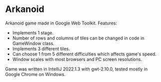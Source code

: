 # Arkanoid
Arkanoid game made in Google Web Toolkit. Features:
 * Implements 1 stage.
 * Number of rows and columns of tiles can be changed in code in GameWindow class.
 * Implements 3 different tiles.
 * Can choose 1 from 5 different difficulties which affects game's speed.
 * Window scales with most browsers and PC screen resolutions.
 
 Game was written in IntelliJ 2022.1.3 with gwt-2.10.0, tested mostly in Google Chrome on Windows.
